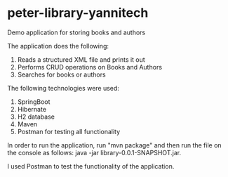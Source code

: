 # peter-library-yannitech
Demo application for storing books and authors

The application does the following:

1. Reads a structured XML file and prints it out
2. Performs CRUD operations on Books and Authors
3. Searches for books or authors

The following technologies were used:
1. SpringBoot
2. Hibernate
3. H2 database
4. Maven
5. Postman for testing all functionality

In order to run the application, run "mvn package" and then run the file on the console as follows:
java -jar library-0.0.1-SNAPSHOT.jar.

I used Postman to test the functionality of the application.
